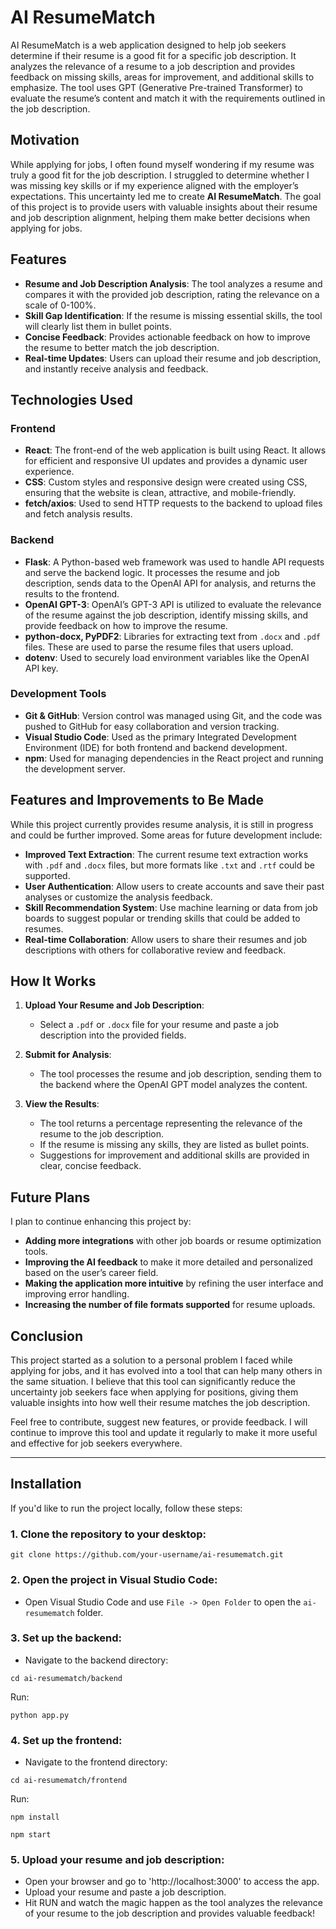 # AI ResumeMatch

AI ResumeMatch is a web application designed to help job seekers determine if their resume is a good fit for a specific job description. It analyzes the relevance of a resume to a job description and provides feedback on missing skills, areas for improvement, and additional skills to emphasize. The tool uses GPT (Generative Pre-trained Transformer) to evaluate the resume’s content and match it with the requirements outlined in the job description.

## Motivation

While applying for jobs, I often found myself wondering if my resume was truly a good fit for the job description. I struggled to determine whether I was missing key skills or if my experience aligned with the employer’s expectations. This uncertainty led me to create **AI ResumeMatch**. The goal of this project is to provide users with valuable insights about their resume and job description alignment, helping them make better decisions when applying for jobs.

## Features

- **Resume and Job Description Analysis**: The tool analyzes a resume and compares it with the provided job description, rating the relevance on a scale of 0-100%.
- **Skill Gap Identification**: If the resume is missing essential skills, the tool will clearly list them in bullet points.
- **Concise Feedback**: Provides actionable feedback on how to improve the resume to better match the job description.
- **Real-time Updates**: Users can upload their resume and job description, and instantly receive analysis and feedback.

## Technologies Used

### **Frontend**

- **React**: The front-end of the web application is built using React. It allows for efficient and responsive UI updates and provides a dynamic user experience.
- **CSS**: Custom styles and responsive design were created using CSS, ensuring that the website is clean, attractive, and mobile-friendly.
- **fetch/axios**: Used to send HTTP requests to the backend to upload files and fetch analysis results.

### **Backend**

- **Flask**: A Python-based web framework was used to handle API requests and serve the backend logic. It processes the resume and job description, sends data to the OpenAI API for analysis, and returns the results to the frontend.
- **OpenAI GPT-3**: OpenAI’s GPT-3 API is utilized to evaluate the relevance of the resume against the job description, identify missing skills, and provide feedback on how to improve the resume.
- **python-docx, PyPDF2**: Libraries for extracting text from `.docx` and `.pdf` files. These are used to parse the resume files that users upload.
- **dotenv**: Used to securely load environment variables like the OpenAI API key.

### **Development Tools**

- **Git & GitHub**: Version control was managed using Git, and the code was pushed to GitHub for easy collaboration and version tracking.
- **Visual Studio Code**: Used as the primary Integrated Development Environment (IDE) for both frontend and backend development.
- **npm**: Used for managing dependencies in the React project and running the development server.

## Features and Improvements to Be Made

While this project currently provides resume analysis, it is still in progress and could be further improved. Some areas for future development include:

- **Improved Text Extraction**: The current resume text extraction works with `.pdf` and `.docx` files, but more formats like `.txt` and `.rtf` could be supported.
- **User Authentication**: Allow users to create accounts and save their past analyses or customize the analysis feedback.
- **Skill Recommendation System**: Use machine learning or data from job boards to suggest popular or trending skills that could be added to resumes.
- **Real-time Collaboration**: Allow users to share their resumes and job descriptions with others for collaborative review and feedback.

## How It Works

1. **Upload Your Resume and Job Description**:
   - Select a `.pdf` or `.docx` file for your resume and paste a job description into the provided fields.
   
2. **Submit for Analysis**:
   - The tool processes the resume and job description, sending them to the backend where the OpenAI GPT model analyzes the content.

3. **View the Results**:
   - The tool returns a percentage representing the relevance of the resume to the job description.
   - If the resume is missing any skills, they are listed as bullet points.
   - Suggestions for improvement and additional skills are provided in clear, concise feedback.

## Future Plans

I plan to continue enhancing this project by:

- **Adding more integrations** with other job boards or resume optimization tools.
- **Improving the AI feedback** to make it more detailed and personalized based on the user’s career field.
- **Making the application more intuitive** by refining the user interface and improving error handling.
- **Increasing the number of file formats supported** for resume uploads.

## Conclusion

This project started as a solution to a personal problem I faced while applying for jobs, and it has evolved into a tool that can help many others in the same situation. I believe that this tool can significantly reduce the uncertainty job seekers face when applying for positions, giving them valuable insights into how well their resume matches the job description.

Feel free to contribute, suggest new features, or provide feedback. I will continue to improve this tool and update it regularly to make it more useful and effective for job seekers everywhere.

---

## Installation

If you'd like to run the project locally, follow these steps:

### 1. Clone the repository to your desktop:

```
git clone https://github.com/your-username/ai-resumematch.git

```

### 2. Open the project in Visual Studio Code:
- Open Visual Studio Code and use `File -> Open Folder` to open the `ai-resumematch` folder.

### 3. Set up the backend:
- Navigate to the backend directory:

```
cd ai-resumematch/backend
```
Run:
```
python app.py
```

### 4. Set up the frontend:
- Navigate to the frontend directory:
```
cd ai-resumematch/frontend
```
Run:
```
npm install
```
```
npm start
```


### 5. Upload your resume and job description:
- Open your browser and go to 'http://localhost:3000' to access the app.
- Upload your resume and paste a job description.
- Hit RUN and watch the magic happen as the tool analyzes the relevance of your resume to the job description and provides valuable feedback!
